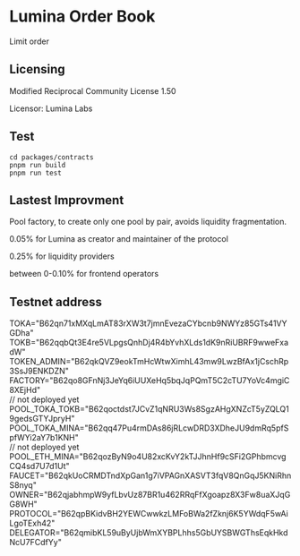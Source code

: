 # Lumina Order Book

Limit order

## Licensing

Modified Reciprocal Community License 1.50

Licensor: Lumina Labs

## Test

```
cd packages/contracts
pnpm run build
pnpm run test
```

## Lastest Improvment

Pool factory, to create only one pool by pair, avoids liquidity fragmentation.

0.05% for Lumina as creator and maintainer of the protocol

0.25% for liquidity providers

between 0-0.10% for frontend operators

## Testnet address

TOKA="B62qn71xMXqLmAT83rXW3t7jmnEvezaCYbcnb9NWYz85GTs41VYGDha"\
TOKB="B62qqbQt3E4re5VLpgsQnhDj4R4bYvhXLds1dK9nRiUBRF9wweFxadW"\
TOKEN_ADMIN="B62qkQVZ9eokTmHcWtwXimhL43mw9LwzBfAx1jCschRp3SsJ9ENKDZN"\
FACTORY="B62qo8GFnNj3JeYq6iUUXeHq5bqJqPQmT5C2cTU7YoVc4mgiC8XEjHd"\
// not deployed yet POOL_TOKA_TOKB="B62qoctdst7JCvZ1qNRU3Ws8SgzAHgXNZcT5yZQLQ19gedsGTYJpryH"\
POOL_TOKA_MINA="B62qq47Pu4rmDAs86jRLcwDRD3XDheJU9dmRq5pfSpfWYi2aY7b1KNH"\
// not deployed yet POOL_ETH_MINA="B62qozByN9o4U82xcKvY2kTJJhnHf9cSFi2GPhbmcvgCQ4sd7U7d1Ut"\
FAUCET="B62qkUoCRMDTndXpGan1g7iVPAGnXASVT3fqV8QnGqJ5KNiRhnS8nyq"\
OWNER="B62qjabhmpW9yfLbvUz87BR1u462RRqFfXgoapz8X3Fw8uaXJqGG8WH"\
PROTOCOL="B62qpBKidvBH2YEWCwwkzLMFoBWa2fZknj6K5YWdqF5wAiLgoTExh42"\
DELEGATOR="B62qmibKL59uByUjbWmXYBPLhhs5GbUYSBWGThsEqkHkdNcU7FCdfYy"

